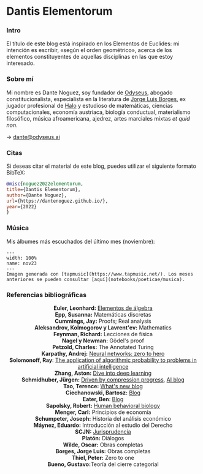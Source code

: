 # Dantis Elementorum

### Intro
El título de este blog está inspirado en los Elementos de Euclides: mi intención es escribir, «según el orden geométrico», acerca de los elementos constituyentes de aquellas disciplinas en las que estoy interesado.

### Sobre mí
Mi nombre es Dante Noguez, soy fundador de [Odyseus](https://odyseus.ai/), abogado constitucionalista, especialista en la literatura de [Jorge Luis Borges](https://www.amazon.com/Oh-tiempo-tus-pirámides-ensayos-ebook/dp/B08K3QGZTM/), ex jugador profesional de [Halo](https://halotracker.com/halo-infinite/profile/xbl/Magnustein/overview) y estudioso de matemáticas, ciencias computacionales, economía austríaca, biología conductual, materialismo filosófico, música afroamericana, ajedrez, artes marciales mixtas *et quid non*.

$\rightarrow$ dante@odyseus.ai

### Citas
Si deseas citar el material de este blog, puedes utilizar el siguiente formato BibTeX:

```bibtex
@misc{noguez2022elementorum,
title={Dantis Elementorum},
author={Dante Noguez},
url={https://dantenoguez.github.io/},
year={2022}
}
```

### Música
Mis álbumes más escuchados del último mes (noviembre):
```{figure} img/musica/nov23.jpeg
---
width: 100%
name: nov23
---
Imagen generada con [tapmusic](https://www.tapmusic.net/). Los meses anteriores se pueden consultar [aquí](notebooks/poeticae/musica). 
```

### Referencias bibliográficas
<p><center>
<b>Euler, Leonhard:</b> <a href="https://archive.org/details/clasicos-de-la-matematica-introduccion-a-los-elementos-del-algebra-leonard-euler/mode/2up">Elementos de álgebra</a><br>
<b>Epp, Susanna:</b> Matemáticas discretas<br>
<b>Cummings, Jay:</b> Proofs; Real analysis<br>
<b>Aleksandrov, Kolmogorov y Lavrent'ev:</b> Mathematics<br>
<b>Feynman, Richard:</b> Lecciones de física<br>
<b>Nagel y Newman:</b> Gödel's proof<br>
<b>Petzold, Charles:</b> The Annotated Turing<br>
<b>Karpathy, Andrej:</b> <a href="https://www.youtube.com/watch?v=VMj-3S1tku0&list=PLAqhIrjkxbuWI23v9cThsA9GvCAUhRvKZ">Neural networks: zero to hero</a><br>
<b>Solomonoff, Ray</b>: <a href="https://raysolomonoff.com/publications/86.pdf">The application of algorithmic probability to problems in artificial intelligence</a><br>
<b>Zhang, Aston:</b> <a href="https://d2l.ai/">Dive into deep learning</a><br>
<b>Schmidhuber, Jürgen:</b> <a href="https://arxiv.org/abs/0812.4360Driven">Driven by compression progress</a>, <a href="https://people.idsia.ch/~juergen/">AI blog</a><br>
<b>Tao, Terence:</b> <a href="https://terrytao.wordpress.com">What's new blog</a><br>
<b>Ciechanowski, Bartosz:</b> <a href="https://ciechanow.ski">Blog</a><br>
<b>Eater, Ben</b>: <a href="https://eater.net/">Blog</a><br>
<b>Sapolsky, Robert:</b> <a href="https://www.youtube.com/playlist?list=PL848F2368C90DDC3D">Human behavioral biology</a><br>
<b>Menger, Carl:</b> Principios de economía<br>
<b>Schumpeter, Joseph:</b> Historia del análisis económico<br>
<b>Máynez, Eduardo:</b> Introducción al estudio del Derecho<br>
<b>SCJN:</b> <a href="https://sjf2.scjn.gob.mx/busqueda-principal-tesis">Jurisprudencia</a><br>
<b>Platón:</b> Diálogos<br>
<b>Wilde, Oscar:</b> Obras completas<br>
<b>Borges, Jorge Luis:</b> Obras completas<br>
<b>Thiel, Peter:</b> Zero to one<br>
<b>Bueno, Gustavo:</b>Teoría del cierre categorial<br>
</p></center>

